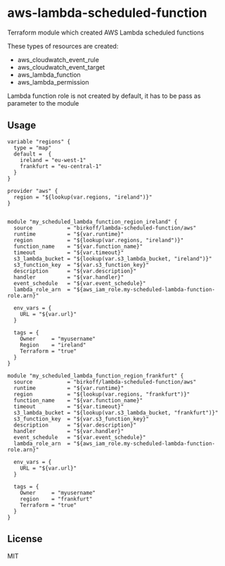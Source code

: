 # aws-lambda-scheduled-function
Terraform module which created AWS Lambda scheduled functions

These types of resources are created:
- aws_cloudwatch_event_rule
- aws_cloudwatch_event_target
- aws_lambda_function
- aws_lambda_permission

Lambda function role is not created by default, it has to be pass as parameter to the module

Usage
-------
````
variable "regions" {
  type = "map"
  default =  {
    ireland = "eu-west-1"
    frankfurt = "eu-central-1"
  }
}

provider "aws" {
  region = "${lookup(var.regions, "ireland")}"
}


module "my_scheduled_lambda_function_region_ireland" {
  source           = "birkoff/lambda-scheduled-function/aws"
  runtime          = "${var.runtime}"
  region           = "${lookup(var.regions, "ireland")}"
  function_name    = "${var.function_name}"
  timeout          = "${var.timeout}"
  s3_lambda_bucket = "${lookup(var.s3_lambda_bucket, "ireland")}"
  s3_function_key  = "${var.s3_function_key}"
  description      = "${var.description}"
  handler          = "${var.handler}"
  event_schedule   = "${var.event_schedule}"
  lambda_role_arn  = "${aws_iam_role.my-scheduled-lambda-function-role.arn}"
  
  env_vars = {
    URL = "${var.url}"
  }
  
  tags = {
    Owner     = "myusername"
    Region    = "ireland"
    Terraform = "true"
  }
}
````

````
module "my_scheduled_lambda_function_region_frankfurt" {
  source           = "birkoff/lambda-scheduled-function/aws"
  runtime          = "${var.runtime}"
  region           = "${lookup(var.regions, "frankfurt")}"
  function_name    = "${var.function_name}"
  timeout          = "${var.timeout}"
  s3_lambda_bucket = "${lookup(var.s3_lambda_bucket, "frankfurt")}"
  s3_function_key  = "${var.s3_function_key}"
  description      = "${var.description}"
  handler          = "${var.handler}"
  event_schedule   = "${var.event_schedule}"
  lambda_role_arn  = "${aws_iam_role.my-scheduled-lambda-function-role.arn}"
  
  env_vars = {
    URL = "${var.url}"
  }

  tags = {
    Owner     = "myusername"
    region    = "frankfurt"
    Terraform = "true"
  }
}
````

License
-------

MIT
